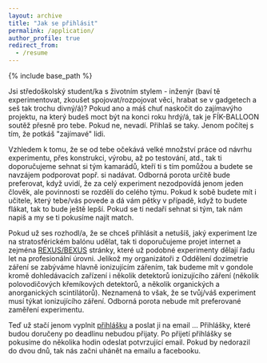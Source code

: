 ```yaml
---
layout: archive
title: "Jak se přihlásit"
permalink: /application/
author_profile: true
redirect_from:
  - /resume
---
```


{% include base_path %}

Jsi středoškolský student/ka s životním stylem - inženýr (baví tě experimentovat, zkoušet spojovat/rozpojovat věci, hrabat se v gadgetech a seš tak trochu divný/á)? Pokud ano a máš chuť naskočit do zajímavýho projektu, na který budeš moct být na konci roku hrdý/á, tak je FÍK-BALLOON soutěž přesně pro tebe. Pokud ne, nevadí. Přihlaš se taky. Jenom počítej s tím, že potkáš "zajímavé" lidi.

Vzhledem k tomu, že se od tebe očekává velké množství práce od návrhu experimentu, přes konstrukci, výrobu, až po testování, atd., tak ti doporučujeme sehnat si tým kamarádů, kteří ti s tím pomůžou a budete se navzájem podporovat popř. si nadávat. Odborná porota určitě bude preferovat, když uvidí, že za celý experiment nezodpovídá jenom jeden člověk, ale povinnosti se rozdělí do celého týmu. Pokud k sobě budete mít i učitele, který tebe/vás povede a dá vám pětky v případě, když to budete flákat, tak to bude ještě lepší. Pokud se ti nedaří sehnat si tým, tak nám napiš a my se ti pokusíme najít match.

Pokud už ses rozhodl/a, že se chceš přihlásit a netušíš, jaký experiment lze na stratosférickém balónu udělat, tak ti doporučujeme projet internet a zejména [REXUS/BEXUS](http://rexusbexus.net/) stránky, které už podobné experimenty dělají řadu let na profesionální úrovni. Jelikož my organizátoři z Oddělení dozimetrie záření se zabýváme hlavně ionizujícím zářením, tak budeme mít v gondole kromě dohledávacích zařízení i několik detektorů ionizujícího záření (několik polovodičových křemíkových detektorů, a několik organických a anorganických scintilátorů). Neznamená to však, že se tvůj/váš experiment musí týkat ionizujícího záření. Odborná porota nebude mít preferované zaměření experimentu.

Teď už stačí jenom vyplnit [přihlášku](http://odz-ujf-av-cr.github.io/files/paper1.pdf) a poslat ji na email ... Přihlášky, které budou doručeny po deadlinu nebudou přijaty. Po přijetí přihlášky se pokusíme do několika hodin odeslat potvrzující email. Pokud by nedorazil do dvou dnů, tak nás začni uhánět na emailu a facebooku.
